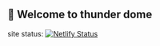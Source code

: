 ## 🚀 Welcome to thunder dome

site status: [![Netlify Status](https://api.netlify.com/api/v1/badges/9efdfd29-e8f6-4436-9d5c-b9b82ecbeb02/deploy-status)](https://app.netlify.com/sites/trevbdev/deploys)
